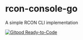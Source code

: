 
# rcon-console-go #
A simple RCON CLI implementation

[![Gitpod Ready-to-Code](https://img.shields.io/badge/Gitpod-Ready--to--Code-blue?logo=gitpod)](https://gitpod.io/#https://github.com/Eldius/rcon-console-go) 
